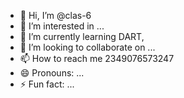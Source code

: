 - 👋 Hi, I’m @clas-6
- 👀 I’m interested in ...
- 🌱 I’m currently learning DART,
- 💞️ I’m looking to collaborate on ...
- 📫 How to reach me 2349076573247
- 😄 Pronouns: ...
- ⚡ Fun fact: ...

<!---
clas-6/clas-6 is a ✨ special ✨ repository because its `README.md` (this file) appears on your GitHub profile.
You can click the Preview link to take a look at your changes.
--->
